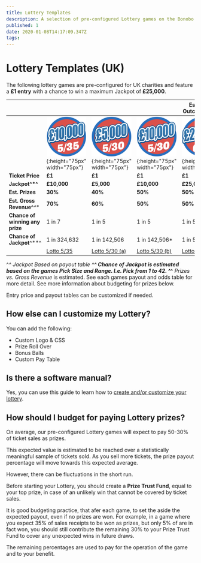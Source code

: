 ```yaml
---
title: Lottery Templates
description: A selection of pre-configured Lottery games on the Bonobo platform
published: 1
date: 2020-01-08T14:17:09.347Z
tags: 
---
```


# Lottery Templates (UK)

The following lottery games are pre-configured for UK charities and feature a **£1 entry** with a chance to win a  maximum Jackpot of **£25,000**. 


|  |   | |   | Estimated Outcomes^**^| 
| ------ | ------ | ------ | ------ | ------ | 
| | ![lotto-535.png](/lotto-535.png "5/35 Lottery"){:height="75px" width="75px"} | ![lotto-530.png](/lotto-530.png "5/30 Lottery"){:height="75px" width="75px"} | ![lotto-530-10k.png](/lotto-530-10k.png "5/30 Lottery"){:height="75px" width="75px"} |![lotto-642.png](/lotto-642.png "6/42 Lottery"){:height="75px" width="75px"} |
| **Ticket Price** | **£1** | **£1** | **£1** | **£1** | 
| **Jackpot^*^** | **£10,000** | **£5,000** | **£10,000** | **£25,000** | 
| **Est. Prizes** | **30%**   | **40%**  | **50%**   | **50%**   | 
| **Est. Gross Revenue^***^** | **70%**   | **60%**  | **50%**   | **50%**   | 
| **Chance of winning any prize**| 1 in 7| 1 in 5 | 1 in 5  |  1 in 5|
| **Chance of Jackpot**^**^| 1 in 324,632  | 1 in 142,506 | 1 in 142,506*  | 1 in 5,245,786 |
| | [Lotto 5/35](https://docs.bonoboplc.com/en/games/lotto/535-10k)  |[Lotto 5/30 (a)](https://docs.bonoboplc.com/en/games/lotto/530)  |[Lotto 5/30 (b)](https://docs.bonoboplc.com/en/games/lotto/530-10k)  |[Lotto 6/42](https://docs.bonoboplc.com/en/games/lotto/642)  |

^*^ *Jackpot* Based on payout table
^**^ *Chance of Jackpot* is estimated based on the games Pick Size and Range. I.e. Pick from 1 to 42. 
^***^ *Prizes vs. Gross Revenue* is estimated. See each games payout and odds table for more detail. See more information about budgeting for prizes below.

Entry price and payout tables can be customized if needed.

## How else can I customize my Lottery?

You can add the following:
- Custom Logo & CSS
- Prize Roll Over
- Bonus Balls
- Custom Pay Table

## Is there a software manual?

Yes, you can use this guide to learn how to [create and/or customize your lottery](http://docs.bonoboplc.com/administration/games/lottery).


## How should I budget for paying Lottery prizes?
On average, our pre-configured Lottery games will expect to pay 50-30% of ticket sales as prizes.

This expected value is estimated to be reached over a statistically meaningful sample of tickets sold. As you sell more tickets, the prize payout percentage will move towards this expected average.

However, there can be fluctuations in the short run.

Before starting your Lottery, you should create a **Prize Trust Fund**, equal to your top prize, in case of an unlikely win that cannot be covered by ticket sales.

It is good budgeting practice, that afer each game, to set the aside the expected payout, even if no prizes are won. For example, in a game where you expect 35% of sales receipts to be won as prizes, but only 5% of are in fact won, you should still contribute the remaining 30% to your Prize Trust Fund to cover any unexpected wins in future draws.

The remaining percentages are used to pay for the operation of the game and to your benefit.




